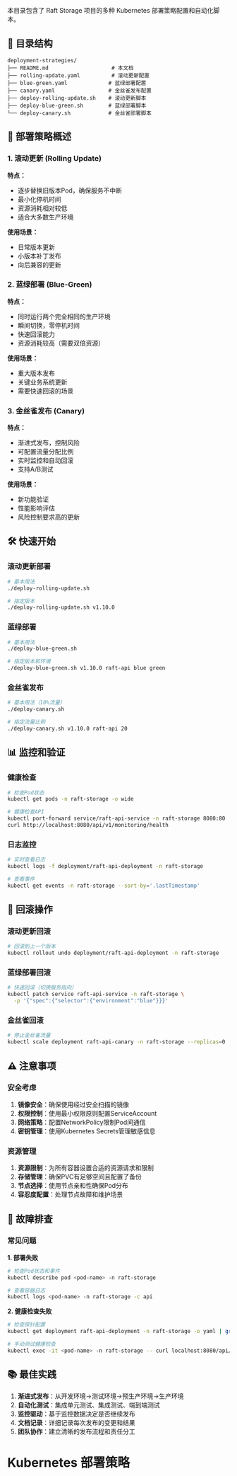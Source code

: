 
本目录包含了 Raft Storage 项目的多种 Kubernetes 部署策略配置和自动化脚本。

## 📁 目录结构

```
deployment-strategies/
├── README.md                    # 本文档
├── rolling-update.yaml          # 滚动更新配置
├── blue-green.yaml             # 蓝绿部署配置
├── canary.yaml                 # 金丝雀发布配置
├── deploy-rolling-update.sh    # 滚动更新脚本
├── deploy-blue-green.sh        # 蓝绿部署脚本
└── deploy-canary.sh            # 金丝雀部署脚本
```

## 🚀 部署策略概述

### 1. 滚动更新 (Rolling Update)

**特点：**
- 逐步替换旧版本Pod，确保服务不中断
- 最小化停机时间
- 资源消耗相对较低
- 适合大多数生产环境

**使用场景：**
- 日常版本更新
- 小版本补丁发布
- 向后兼容的更新

### 2. 蓝绿部署 (Blue-Green)

**特点：**
- 同时运行两个完全相同的生产环境
- 瞬间切换，零停机时间
- 快速回滚能力
- 资源消耗较高（需要双倍资源）

**使用场景：**
- 重大版本发布
- 关键业务系统更新
- 需要快速回滚的场景

### 3. 金丝雀发布 (Canary)

**特点：**
- 渐进式发布，控制风险
- 可配置流量分配比例
- 实时监控和自动回滚
- 支持A/B测试

**使用场景：**
- 新功能验证
- 性能影响评估
- 风险控制要求高的更新

## 🛠️ 快速开始

### 滚动更新部署

```bash
# 基本用法
./deploy-rolling-update.sh

# 指定版本
./deploy-rolling-update.sh v1.10.0
```

### 蓝绿部署

```bash
# 基本用法
./deploy-blue-green.sh

# 指定版本和环境
./deploy-blue-green.sh v1.10.0 raft-api blue green
```

### 金丝雀发布

```bash
# 基本用法（10%流量）
./deploy-canary.sh

# 指定流量比例
./deploy-canary.sh v1.10.0 raft-api 20
```

## 📊 监控和验证

### 健康检查

```bash
# 检查Pod状态
kubectl get pods -n raft-storage -o wide

# 健康检查API
kubectl port-forward service/raft-api-service -n raft-storage 8080:80
curl http://localhost:8080/api/v1/monitoring/health
```

### 日志监控

```bash
# 实时查看日志
kubectl logs -f deployment/raft-api-deployment -n raft-storage

# 查看事件
kubectl get events -n raft-storage --sort-by='.lastTimestamp'
```

## 🔄 回滚操作

### 滚动更新回滚

```bash
# 回滚到上一个版本
kubectl rollout undo deployment/raft-api-deployment -n raft-storage
```

### 蓝绿部署回滚

```bash
# 快速回滚（切换服务指向）
kubectl patch service raft-api-service -n raft-storage \
  -p '{"spec":{"selector":{"environment":"blue"}}}'
```

### 金丝雀回滚

```bash
# 停止金丝雀流量
kubectl scale deployment raft-api-canary -n raft-storage --replicas=0
```

## ⚠️ 注意事项

### 安全考虑

1. **镜像安全**：确保使用经过安全扫描的镜像
2. **权限控制**：使用最小权限原则配置ServiceAccount
3. **网络策略**：配置NetworkPolicy限制Pod间通信
4. **密钥管理**：使用Kubernetes Secrets管理敏感信息

### 资源管理

1. **资源限制**：为所有容器设置合适的资源请求和限制
2. **存储管理**：确保PVC有足够空间且配置了备份
3. **节点选择**：使用节点亲和性确保Pod分布
4. **容忍度配置**：处理节点故障和维护场景

## 🚨 故障排查

### 常见问题

**1. 部署失败**
```bash
# 检查Pod状态和事件
kubectl describe pod <pod-name> -n raft-storage

# 查看容器日志
kubectl logs <pod-name> -n raft-storage -c api
```

**2. 健康检查失败**
```bash
# 检查探针配置
kubectl get deployment raft-api-deployment -n raft-storage -o yaml | grep -A 10 probe

# 手动测试健康检查
kubectl exec -it <pod-name> -n raft-storage -- curl localhost:8080/api/v1/monitoring/health
```

## 📚 最佳实践

1. **渐进式发布**：从开发环境→测试环境→预生产环境→生产环境
2. **自动化测试**：集成单元测试、集成测试、端到端测试
3. **监控驱动**：基于监控数据决定是否继续发布
4. **文档记录**：详细记录每次发布的变更和结果
5. **团队协作**：建立清晰的发布流程和责任分工 
# Kubernetes 部署策略
 